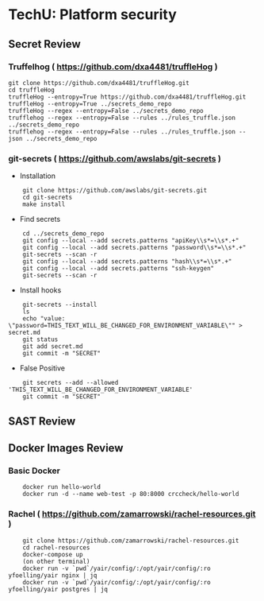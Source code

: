 
# TechU: Platform security 

## Secret Review

### Truffelhog ( https://github.com/dxa4481/truffleHog )


    git clone https://github.com/dxa4481/truffleHog.git
    cd truffleHog    
    truffleHog --entropy=True https://github.com/dxa4481/truffleHog.git
    truffleHog --entropy=True ../secrets_demo_repo
    truffleHog --regex --entropy=False ../secrets_demo_repo
    trufflehog --regex --entropy=False --rules ../rules_truffle.json ../secrets_demo_repo
    trufflehog --regex --entropy=False --rules ../rules_truffle.json --json ../secrets_demo_repo
    

### git-secrets ( https://github.com/awslabs/git-secrets )
    
- Installation

```
    git clone https://github.com/awslabs/git-secrets.git
    cd git-secrets
    make install
```

- Find secrets

```
    cd ../secrets_demo_repo
    git config --local --add secrets.patterns "apiKey\\s*=\\s*.+"
    git config --local --add secrets.patterns "password\\s*=\\s*.+"
    git-secrets --scan -r
    git config --local --add secrets.patterns "hash\\s*=\\s*.+"
    git config --local --add secrets.patterns "ssh-keygen"
    git-secrets --scan -r
```

- Install hooks

```
    git-secrets --install
    ls
    echo "value: \"password=THIS_TEXT_WILL_BE_CHANGED_FOR_ENVIRONMENT_VARIABLE\"" > secret.md
    git status
    git add secret.md
    git commit -m "SECRET"
```

- False Positive

```
    git secrets --add --allowed 'THIS_TEXT_WILL_BE_CHANGED_FOR_ENVIRONMENT_VARIABLE'
    git commit -m "SECRET"
```

## SAST Review

## Docker Images Review

### Basic Docker

```
    docker run hello-world
    docker run -d --name web-test -p 80:8000 crccheck/hello-world
```

### Rachel ( https://github.com/zamarrowski/rachel-resources.git )

```
    git clone https://github.com/zamarrowski/rachel-resources.git
    cd rachel-resources
    docker-compose up
    (on other terminal)
    docker run -v `pwd`/yair/config/:/opt/yair/config/:ro yfoelling/yair nginx | jq
    docker run -v `pwd`/yair/config/:/opt/yair/config/:ro yfoelling/yair postgres | jq
```